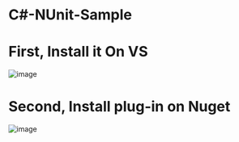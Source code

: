 # C#-NUnit-Sample  
# First, Install  it On VS
![image](https://user-images.githubusercontent.com/34979078/161661344-1e62fee3-4b07-48e9-9446-a385a7bc3c15.png)  
# Second, Install plug-in on Nuget  
![image](https://user-images.githubusercontent.com/34979078/161661495-d4573a4f-dd66-4b14-a67a-f2ff92615772.png)
